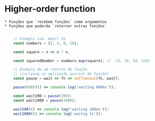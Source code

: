 # Higher-order function
    * Funções que `recebem funções` como argumentos
    * Funções que poderão `retornar outras funções`

```js

    // Exemplo com .map() JS
    const numbers = [2, 4, 8, 16];

    const square = n => n * n;

    const squaredNumber = numbers.map(square); //  [4, 16, 64, 256]

    // Exemplo de um retorno de função
    // (currying ou aplicação parcial de função)
    const pause = wait => fn => setTimeout(fn, wait);

    pause(600)(() => console.log('waiting 600ms'));

    const wait200 = pause(200);
    const wait1000 = pause(1000);

    wait200(() => console.log('waiting 200ms'));
    wait1000(() => console.log('waitng 1s'));

```